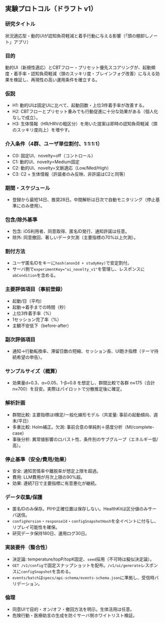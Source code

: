 ## 実験プロトコル（ドラフト v1）

### 研究タイトル
状況適応型・動的UIが認知負荷軽減と着手行動に与える影響（「頭の棚卸しノート」アプリ）

### 目的
動的UI（新規性適応）とCBTフロー・プリセット優先スコアリングが、起動頻度・着手率・認知負荷軽減（頭のスッキリ度・ブレインフォグ改善）に与える効果を検証し、再現性の高い運用条件を確立する。

### 仮説
- H1: 動的UIは固定UIに比べて、起動回数・上位3件着手率が改善する。
- H2: CBTフローとプリセット重みでも行動促進に十分な効果がある（個人化なしで成立）。
- H3: 生体情報（HR/HRVの粗区分）を用いた提案は即時の認知負荷軽減（頭のスッキリ度向上）を増やす。

### 介入条件（4群、ユーザ単位割付、1:1:1:1）
- C0: 固定UI、novelty=off（コントロール）
- C1: 動的UI、novelty=Medium固定
- C2: 動的UI、novelty=文脈適応（Low/Med/High）
- C3: C2 + 生体情報（許諾者のみ反映、非許諾はC2と同等）

### 期間・スケジュール
- 登録から最短14日、推奨28日。中間解析は日次で自動モニタリング（停止基準にのみ使用）。

### 包含/除外基準
- 包含: iOS利用者、同意取得、匿名ID発行、通知許諾は任意。
- 除外: 同意撤回、著しいデータ欠測（主要指標の70%以上欠測）。

### 割付方法
- ユーザ匿名IDをキーに`hash(anonId + studyKey)`で安定割付。
- サーバ側で`experimentKey="ui_novelty_v1"`を管理し、レスポンスに`abCondition`を含める。

### 主要評価項目（事前登録）
- 起動/日（平均）
- 起動→着手までの時間（秒）
- 上位3件着手率（%）
- 1セッション完了率（%）
- 主観不安低下（before-after）

### 副次評価項目
- 通知→行動転換率、滞留日数の短縮、セッション長、UI飽き指標（テーマ持続希望の申告）。

### サンプルサイズ（概算）
- 効果量d=0.3、α=0.05、1-β=0.8 を想定し、群間比較で各群 n≈175（合計 n≈700）を目安。実際はパイロットで分散推定後に確定。

### 解析計画
- 群間比較: 主要指標はt検定/一般化線形モデル（共変量: 事前の起動傾向、週末/平日）
- 多重比較: Holm補正。欠測: 事前合意の単純則＋感度分析（MI/complete-case）
- 事後分析: 異常値影響のロバスト性、条件別のサブグループ（エネルギー低/高）。

### 停止基準（安全/費用/効果）
- 安全: 通知苦情率や離脱率が想定上限を超過。
- 費用: LLM費用が月次上限の90%超。
- 効果: 連続7日で主要指標に有意悪化が継続。

### データ収集/保護
- 匿名IDのみ保存。PIIや正確位置は保存しない。HealthKitは区分値のみサーバ送信。
- `configVersion`・`responseId`・`configSnapshotHash`を全イベントに付与し、リプレイ可能性を確保。
- 研究データ保持180日、運用ログ30日。

### 実装要件（整合性）
- 決定論: temperature/topP/topK固定、`seed`採用（不可時は擬似決定論）。
- `GET /v1/config`で固定スナップショットを配布。`/v1/ui/generate`レスポンスに`configSnapshot`を含める。
- `events/batch`は`specs/api-schema/events-schema.json`に準拠し、受信時バリデーション。

### 倫理
- 同意UIで目的・オン/オフ・撤回方法を明示。生体活用は任意。
- 危険行動・医療助言の生成を防ぐサーバ側ホワイトリスト検証。


